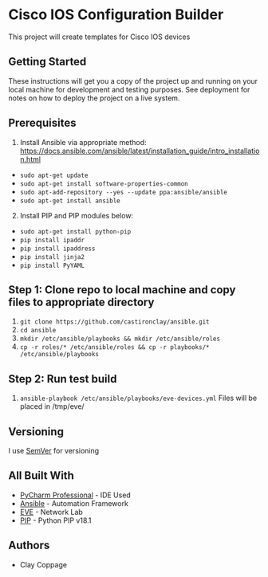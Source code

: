 # Cisco IOS Configuration Builder
This project will create templates for Cisco IOS devices

## Getting Started
These instructions will get you a copy of the project up and running on your local machine for development and testing purposes. See deployment for notes on how to deploy the project on a live system.

## Prerequisites
1. Install Ansible via appropriate method:
https://docs.ansible.com/ansible/latest/installation_guide/intro_installation.html

- ```sudo apt-get update```
- ```sudo apt-get install software-properties-common```
- ```sudo apt-add-repository --yes --update ppa:ansible/ansible```
- ```sudo apt-get install ansible```

2. Install PIP and PIP modules below:
- ```sudo apt-get install python-pip```
- ```pip install ipaddr```
- ```pip install ipaddress```
- ```pip install jinja2```
- ```pip install PyYAML```

## Step 1: Clone repo to local machine and copy files to appropriate directory
1. ```git clone https://github.com/castironclay/ansible.git```
2. ```cd ansible```
3. ```mkdir /etc/ansible/playbooks && mkdir /etc/ansible/roles```
4. ```cp -r roles/* /etc/ansible/roles && cp -r playbooks/* /etc/ansible/playbooks```

## Step 2: Run test build
1. ```ansible-playbook /etc/ansible/playbooks/eve-devices.yml```
Files will be placed in /tmp/eve/

## Versioning

I use [SemVer](http://semver.org/) for versioning

## All Built With

* [PyCharm Professional](https://www.jetbrains.com/pycharm/) - IDE Used
* [Ansible](https://www.ansible.com/) - Automation Framework
* [EVE](http://www.eve-ng.net/) - Network Lab
* [PIP](https://pypi.org/project/pip/) - Python PIP v18.1

## Authors

- Clay Coppage
